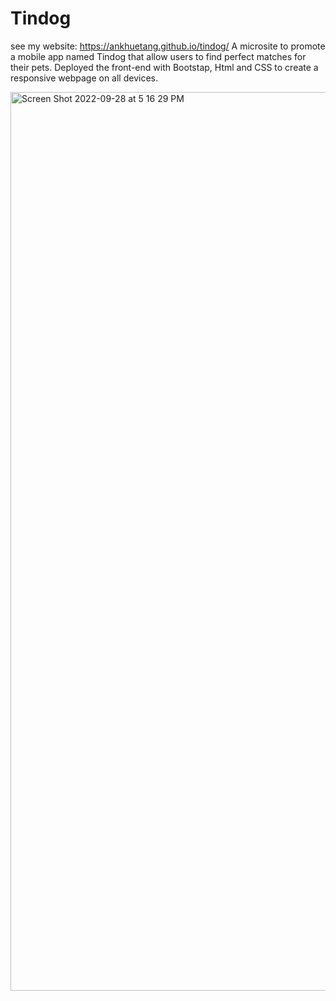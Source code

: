 # Tindog
see my website: https://ankhuetang.github.io/tindog/
A microsite to promote a mobile app named Tindog that allow users to find perfect matches for their pets. 
Deployed the front-end with Bootstap, Html and CSS to create a responsive webpage on all devices. 

<img width="1438" alt="Screen Shot 2022-09-28 at 5 16 29 PM" src="https://user-images.githubusercontent.com/109850604/192890683-df986ec3-efeb-43d8-b66b-c85068d17121.png">
